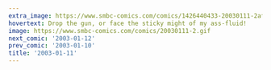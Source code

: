 ```yaml
---
extra_image: https://www.smbc-comics.com/comics/1426440433-20030111-2after.png
hovertext: Drop the gun, or face the sticky might of my ass-fluid!
image: https://www.smbc-comics.com/comics/20030111-2.gif
next_comic: '2003-01-12'
prev_comic: '2003-01-10'
title: '2003-01-11'
---
```


